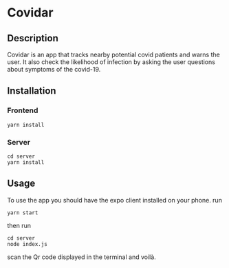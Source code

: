 # Covidar

## Description
Covidar is an app that tracks nearby potential covid patients and warns the user. It also check the likelihood of infection by asking the user questions about symptoms of the covid-19.
## Installation
### Frontend
```
yarn install
```
### Server
```
cd server
yarn install
```
## Usage
To use the app you should have the expo client installed on your phone.
run 
```
yarn start
```
then run 
```
cd server
node index.js
```
scan the Qr code displayed in the terminal and voilà.
